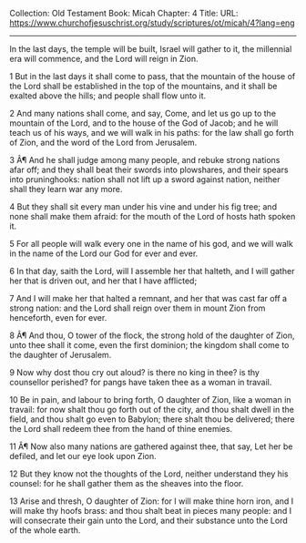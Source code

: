 Collection: Old Testament
Book: Micah
Chapter: 4
Title: 
URL: https://www.churchofjesuschrist.org/study/scriptures/ot/micah/4?lang=eng

---

In the last days, the temple will be built, Israel will gather to it, the millennial era will commence, and the Lord will reign in Zion.

1 But in the last days it shall come to pass, that the mountain of the house of the Lord shall be established in the top of the mountains, and it shall be exalted above the hills; and people shall flow unto it.

2 And many nations shall come, and say, Come, and let us go up to the mountain of the Lord, and to the house of the God of Jacob; and he will teach us of his ways, and we will walk in his paths: for the law shall go forth of Zion, and the word of the Lord from Jerusalem.

3 Â¶ And he shall judge among many people, and rebuke strong nations afar off; and they shall beat their swords into plowshares, and their spears into pruninghooks: nation shall not lift up a sword against nation, neither shall they learn war any more.

4 But they shall sit every man under his vine and under his fig tree; and none shall make them afraid: for the mouth of the Lord of hosts hath spoken it.

5 For all people will walk every one in the name of his god, and we will walk in the name of the Lord our God for ever and ever.

6 In that day, saith the Lord, will I assemble her that halteth, and I will gather her that is driven out, and her that I have afflicted;

7 And I will make her that halted a remnant, and her that was cast far off a strong nation: and the Lord shall reign over them in mount Zion from henceforth, even for ever.

8 Â¶ And thou, O tower of the flock, the strong hold of the daughter of Zion, unto thee shall it come, even the first dominion; the kingdom shall come to the daughter of Jerusalem.

9 Now why dost thou cry out aloud? is there no king in thee? is thy counsellor perished? for pangs have taken thee as a woman in travail.

10 Be in pain, and labour to bring forth, O daughter of Zion, like a woman in travail: for now shalt thou go forth out of the city, and thou shalt dwell in the field, and thou shalt go even to Babylon; there shalt thou be delivered; there the Lord shall redeem thee from the hand of thine enemies.

11 Â¶ Now also many nations are gathered against thee, that say, Let her be defiled, and let our eye look upon Zion.

12 But they know not the thoughts of the Lord, neither understand they his counsel: for he shall gather them as the sheaves into the floor.

13 Arise and thresh, O daughter of Zion: for I will make thine horn iron, and I will make thy hoofs brass: and thou shalt beat in pieces many people: and I will consecrate their gain unto the Lord, and their substance unto the Lord of the whole earth.
